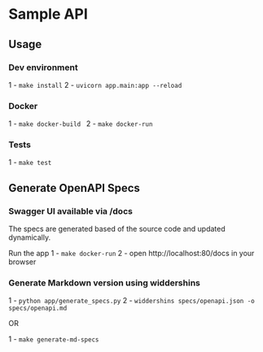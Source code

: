 # Sample API

## Usage

### Dev environment

1 - `make install`
2 - `uvicorn app.main:app --reload`

### Docker

 1 - `make docker-build `
 2 - `make docker-run`
 
 ### Tests 
 
 1 - `make test`

## Generate OpenAPI Specs

### Swagger UI available via /docs

The specs are generated based of the source code and updated dynamically.

Run the app 
1 - `make docker-run` 
2 - open http://localhost:80/docs in your browser

### Generate Markdown version using widdershins

1 - `python app/generate_specs.py`
2 - `widdershins specs/openapi.json -o specs/openapi.md`

OR 

1 - `make generate-md-specs`





